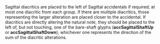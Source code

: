 Sagittal diacritics are placed to the left of Sagittal accidentals if
required; at most one diacritic from each group. If there are multiple
diacritics, those representing the larger alteration are placed closer
to the accidental. If diacritics are directly altering the natural note,
they should be placed to the left of, but not touching, one of the
bare-shaft glyphs (**accSagittalShaftUp** or **accSagittalShaftDown**);
whichever one represents the direction of the sum of the diacritic
alterations.
